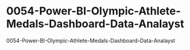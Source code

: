 # 0054-Power-BI-Olympic-Athlete-Medals-Dashboard-Data-Analayst
0054-Power-BI-Olympic-Athlete-Medals-Dashboard-Data-Analayst
